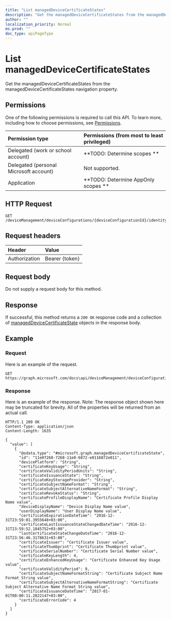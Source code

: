 ```yaml
---
title: "List managedDeviceCertificateStates"
description: "Get the managedDeviceCertificateStates from the managedDeviceCertificateStates navigation property."
author: ""
localization_priority: Normal
ms.prod: ""
doc_type: apiPageType
---
```


# List managedDeviceCertificateStates

Get the managedDeviceCertificateStates from the managedDeviceCertificateStates navigation property.

## Permissions
One of the following permissions is required to call this API. To learn more, including how to choose permissions, see [Permissions](/concepts/permissions-reference.md).

|Permission type|Permissions (from most to least privileged)|
|:---|:---|
|Delegated (work or school account)|**TODO: Determine scopes **|
|Delegated (personal Microsoft account)|Not supported.|
|Application|**TODO: Determine AppOnly scopes **|

## HTTP Request
<!-- {
  "blockType": "ignored"
}
-->
``` http
GET /deviceManagement/deviceConfigurations/{deviceConfigurationId}/identityCertificate/microsoft.graph.androidForWorkPkcsCertificateProfile/managedDeviceCertificateStates
```

## Request headers
|Header|Value|
|:---|:---|
|Authorization|Bearer {token}|

## Request body
Do not supply a request body for this method.

## Response
If successful, this method returns a `200 OK` response code and a collection of [managedDeviceCertificateState](../resources/manageddevicecertificatestate.md) objects in the response body.

## Example

### Request
Here is an example of the request.
<!-- {
  "blockType": "request",
  "name": "get_manageddevicecertificatestate"
}
-->
``` http
GET https://graph.microsoft.com/docs\api/deviceManagement/deviceConfigurations/{deviceConfigurationId}/identityCertificate/microsoft.graph.androidForWorkPkcsCertificateProfile/managedDeviceCertificateStates
```

### Response
Here is an example of the response. Note: The response object shown here may be truncated for brevity. All of the properties will be returned from an actual call.
<!-- {
  "blockType": "response",
  "truncated": true,
  "@odata.type": "collection(microsoft.graph.manageddevicecertificatestate)"
}
-->
``` http
HTTP/1.1 200 OK
Content-Type: application/json
Content-Length: 1635

{
  "value": [
    {
      "@odata.type": "#microsoft.graph.managedDeviceCertificateState",
      "id": "11e07268-7268-11e0-6872-e0116872e011",
      "devicePlatform": "String",
      "certificateKeyUsage": "String",
      "certificateValidityPeriodUnits": "String",
      "certificateIssuanceState": "String",
      "certificateKeyStorageProvider": "String",
      "certificateSubjectNameFormat": "String",
      "certificateSubjectAlternativeNameFormat": "String",
      "certificateRevokeStatus": "String",
      "certificateProfileDisplayName": "Certificate Profile Display Name value",
      "deviceDisplayName": "Device Display Name value",
      "userDisplayName": "User Display Name value",
      "certificateExpirationDateTime": "2016-12-31T23:59:01.3955648+03:00",
      "certificateLastIssuanceStateChangedDateTime": "2016-12-31T23:59:52.1845752+03:00",
      "lastCertificateStateChangeDateTime": "2016-12-31T23:56:46.3178631+03:00",
      "certificateIssuer": "Certificate Issuer value",
      "certificateThumbprint": "Certificate Thumbprint value",
      "certificateSerialNumber": "Certificate Serial Number value",
      "certificateKeyLength": 4,
      "certificateEnhancedKeyUsage": "Certificate Enhanced Key Usage value",
      "certificateValidityPeriod": 9,
      "certificateSubjectNameFormatString": "Certificate Subject Name Format String value",
      "certificateSubjectAlternativeNameFormatString": "Certificate Subject Alternative Name Format String value",
      "certificateIssuanceDateTime": "2017-01-01T00:00:11.2022147+03:00",
      "certificateErrorCode": 4
    }
  ]
}
```

